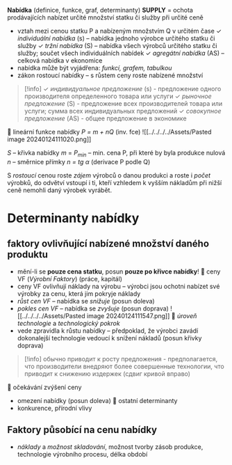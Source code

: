 **Nabídka** (definice, funkce, graf, determinanty) **SUPPLY** = ochota prodávajících nabízet určité množství statku či služby při určité ceně
- vztah mezi cenou statku P a nabízeným množstvím Q v určitém čase
✓ *individuální nabídka* (s) – nabídka jednoho výrobce určitého statku či služby
✓ *tržní nabídka* (S) – nabídka všech výrobců určitého statku či služby; součet všech individuálních nabídek
✓ *agregátní nabídka* (AS) – celková nabídka v ekonomice
- nabídka může být vyjádřena: *funkcí, grafem, tabulkou*
- zákon rostoucí nabídky – s růstem ceny roste nabízené množství

>[!info]
>✓ *индивидуальное предложение* (s) - предложение одного производителя определенного товара или услуги
>✓ *рыночное предложение* (S) - предложение всех производителей товара или услуги; сумма всех индивидуальных предложений
>✓ *совокупное предложение* (AS) - общее предложение в экономике

 lineární funkce nabídky *P = m + nQ* (inv. fce)
![[../../../../Assets/Pasted image 20240124111020.png]]

*S* – křivka nabídky
*m* = $P_{min}$ – min. cena P, při které by byla produkce nulová
*n* – směrnice přímky *n = tg α* (derivace P podle Q)

S *rostoucí* cenou roste *zájem* výrobců o danou produkci a roste i *počet* výrobků, do odvětví vstoupí i ti, kteří vzhledem k vyšším nákladům při nižší ceně nemohli daný výrobek vyrábět.
# Determinanty nabídky
## faktory ovlivňující nabízené množství daného produktu
- mění-li se **pouze cena statku**, posun **pouze po křivce nabídky**!
 ceny VF (*Výrobní Faktory*) (práce, kapitál)
- ceny VF ovlivňují náklady na výrobu – výrobci jsou ochotni nabízet své výrobky za cenu, která jim pokryje náklady
- *růst cen VF* – nabídka se *snižuje* (posun doleva)
- *pokles cen VF* – nabídka se *zvyšuje* (posun doprava)
![[../../../../Assets/Pasted image 20240124111547.png]]
 *úroveň technologie* a *technologický pokrok*
- vede zpravidla k růstu nabídky – předpoklad, že výrobci zavádí dokonalejší technologie vedoucí k snížení nákladů (posun křivky doprava)
>[!info]
>обычно приводит к росту предложения - предполагается, что производители внедряют более совершенные технологии, что приводит к снижению издержек (сдвиг кривой вправо)

 očekávání zvýšení ceny
- omezení nabídky (posun doleva)
 ostatní determinanty
- konkurence, přírodní vlivy
## Faktory působící na cenu nabídky
- *náklady* a *možnost skladování*, možnost tvorby zásob produkce, technologie výrobního procesu, délka období